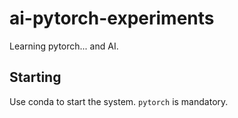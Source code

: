 # ai-pytorch-experiments
Learning pytorch... and AI.

## Starting

Use conda to start the system. `pytorch` is mandatory.
